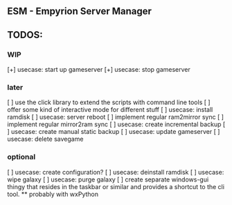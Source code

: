 ## ESM - Empyrion Server Manager


## 


## TODOS:
### WIP
[+] usecase: start up gameserver
[+] usecase: stop gameserver

### later
[ ] use the click library to extend the scripts with command line tools
[ ] offer some kind of interactive mode for different stuff
[ ] usecase: install ramdisk
[ ] usecase: server reboot
[ ] implement regular ram2mirror sync
[ ] implement regular mirror2ram sync
[ ] usecase: create incremental backup
[ ] usecase: create manual static backup
[ ] usecase: update gameserver
[ ] usecase: delete savegame

### optional
[ ] usecase: create configuration?
[ ] usecase: deinstall ramdisk
[ ] usecase: wipe galaxy
[ ] usecase: purge galaxy
[ ] create separate windows-gui thingy that resides in the taskbar or similar and provides a shortcut to the cli tool.
   ** probably with wxPython

